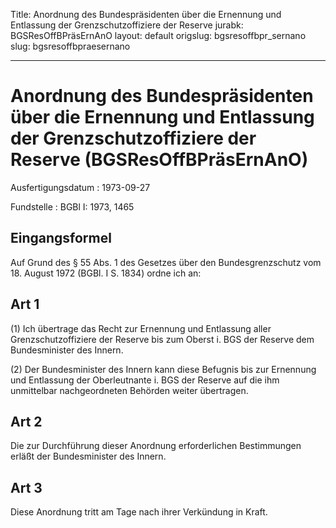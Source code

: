 Title: Anordnung des Bundespräsidenten über die Ernennung und Entlassung der Grenzschutzoffiziere
  der Reserve
jurabk: BGSResOffBPräsErnAnO
layout: default
origslug: bgsresoffbpr_sernano
slug: bgsresoffbpraesernano

---

# Anordnung des Bundespräsidenten über die Ernennung und Entlassung der Grenzschutzoffiziere der Reserve (BGSResOffBPräsErnAnO)

Ausfertigungsdatum
:   1973-09-27

Fundstelle
:   BGBl I: 1973, 1465



## Eingangsformel

Auf Grund des § 55 Abs. 1 des Gesetzes über den Bundesgrenzschutz vom
18\. August 1972 (BGBl. I S. 1834) ordne ich an:


## Art 1

(1) Ich übertrage das Recht zur Ernennung und Entlassung aller
Grenzschutzoffiziere der Reserve bis zum Oberst i. BGS der Reserve dem
Bundesminister des Innern.

(2) Der Bundesminister des Innern kann diese Befugnis bis zur
Ernennung und Entlassung der Oberleutnante i. BGS der Reserve auf die
ihm unmittelbar nachgeordneten Behörden weiter übertragen.


## Art 2

Die zur Durchführung dieser Anordnung erforderlichen Bestimmungen
erläßt der Bundesminister des Innern.


## Art 3

Diese Anordnung tritt am Tage nach ihrer Verkündung in Kraft.


